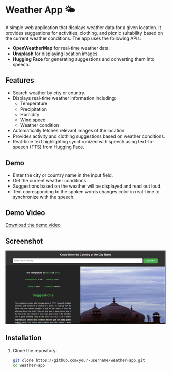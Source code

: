 # Weather App 🌤️

A simple web application that displays weather data for a given location. It provides suggestions for activities, clothing, and picnic suitability based on the current weather conditions. The app uses the following APIs:

- **OpenWeatherMap** for real-time weather data.
- **Unsplash** for displaying location images.
- **Hugging Face** for generating suggestions and converting them into speech.

## Features

- Search weather by city or country.
- Displays real-time weather information including:
  - Temperature
  - Precipitation
  - Humidity
  - Wind speed
  - Weather condition
- Automatically fetches relevant images of the location.
- Provides activity and clothing suggestions based on weather conditions.
- Real-time text highlighting synchronized with speech using text-to-speech (TTS) from Hugging Face.

## Demo

- Enter the city or country name in the input field.
- Get the current weather conditions.
- Suggestions based on the weather will be displayed and read out loud.
- Text corresponding to the spoken words changes color in real-time to synchronize with the speech.

## Demo Video

[Download the demo video](demo.mp4)

## Screenshot

![Screenshot](screenshot.png)

## Installation

1. Clone the repository:

   ```bash
   git clone https://github.com/your-username/weather-app.git
   cd weather-app
   ```
